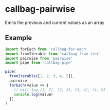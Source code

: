# callbag-pairwise

Emits the previous and current values as an array

## Example

```js
import forEach from 'callbag-for-each'
import fromIterable from 'callbag-from-iter'
import pairwise from 'pairwise'
import pipe from 'callbag-pipe'

pipe(
  fromIterable([1, 2, 3, 4, 5]),
  pairwise,
  forEach(value => {
    // will log [1, 2], [2, 3], [3, 4], [4, 5]
    console.log(value)
  }),
)
```
